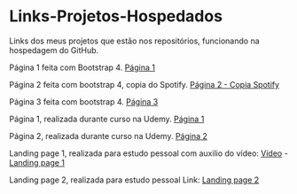 # Links-Projetos-Hospedados
Links dos meus projetos que estão nos repositórios, funcionando na hospedagem do GitHub.


Página 1 feita com Bootstrap 4. <a href="https://gustapng.github.io/Pagina-com-Bootstrap-001/" target="_blank">Página 1</a>

Página 2 feita com bootstrap 4, copia do Spotify. <a href="https://gustapng.github.io/Pagina-Spotify/" target="_blank">Página 2 - Copia Spotify</a>

Página 3 feita com bootstrap 4. <a href="https://gustapng.github.io/Pagina-com-Bootstrap-002/" target="_blank"> Página 3</a>

Página 1, realizada durante curso na Udemy. <a href="https://gustapng.github.io/Pag-01-CursoUdemy/" target="_blank"> Página 1</a>

Página 2, realizada durante curso na Udemy. <a href="https://gustapng.github.io/Pag-02-CursoUdemy/" target="_blank"> Página 2</a>

Landing page 1, realizada para estudo pessoal com auxilio do vídeo: <a href="https://www.youtube.com/watch?v=edDCEK5QWE8&t=1s" target="_blank">Vídeo</a> - <a href="https://gustapng.github.io/Landing-Page-01-Estudo/" target="_blank">Landing page 1</a>

Landing page 2, realizada para estudo pessoal Link: <a href="https://gustapng.github.io/Landing-Page-02-Estudos/" target="_blank"> Landing page 2</a>
